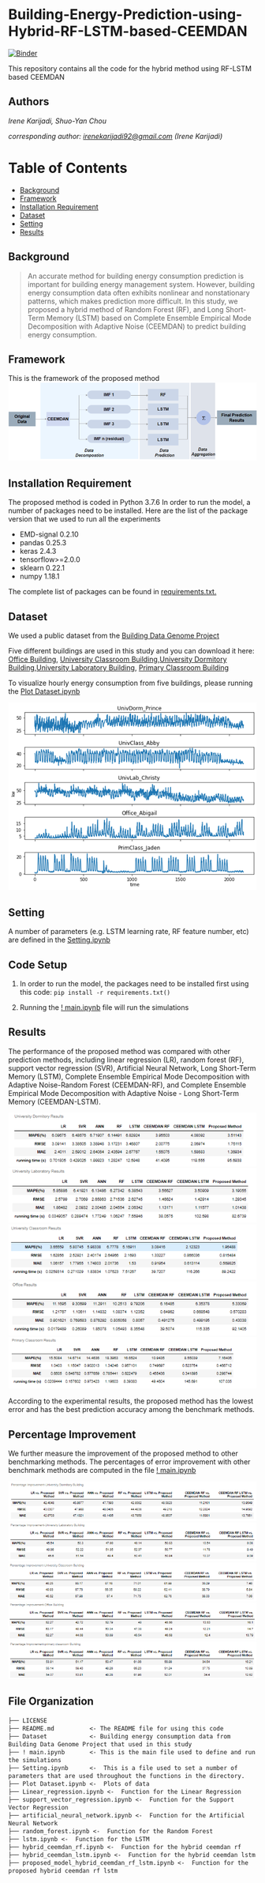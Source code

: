 # Building-Energy-Prediction-using-Hybrid-RF-LSTM-based-CEEMDAN 
 [![Binder](https://mybinder.org/badge_logo.svg)](https://mybinder.org/v2/gh/irenekarijadi/RF-LSTM-CEEMDAN/HEAD)
 
This repository contains all the code for the hybrid method using RF-LSTM based CEEMDAN

## Authors
*Irene Karijadi, Shuo-Yan Chou*

*corresponding author: irenekarijadi92@gmail.com (Irene Karijadi)*

Table of Contents
=================

* [Background](#Background) 
* [Framework](#Framework) 
* [Installation Requirement](#Installation-Requirement) 
* [Dataset](#Dataset) 
* [Setting](#Setting)
* [Results](#Results)


## Background

> An accurate method for building energy consumption prediction is important for building energy management system. However, building energy consumption data often exhibits nonlinear and nonstationary patterns, which makes prediction more difficult. In this study, we proposed a hybrid method of Random Forest (RF), and Long Short-Term Memory (LSTM) based on Complete Ensemble Empirical Mode Decomposition with Adaptive Noise (CEEMDAN) to predict building energy consumption.


## Framework
This is the framework of the proposed method
![alt text](https://github.com/irenekarijadi/RF-LSTM-CEEMDAN/blob/main/Figures/Framework.png)

## Installation Requirement
The proposed method is coded in Python 3.7.6
In order to run the model, a number of packages need to be installed. Here are the list of the package  version that we used to run all the experiments

* EMD-signal 0.2.10
* pandas 0.25.3
* keras 2.4.3
* tensorflow>=2.0.0
* sklearn 0.22.1
* numpy 1.18.1


The complete list of packages can be found in [requirements.txt.](https://github.com/irenekarijadi/RF-LSTM-CEEMDAN/blob/main/requirements.txt)

## Dataset

We used a public dataset from the [Building Data Genome Project](https://www.google.com/search?q=building+data+genome+project&oq=Building+Data+Genome+Project&aqs=chrome.0.35i39j69i59l2j69i64j69i59j69i60l3.558j0j7&sourceid=chrome&ie=UTF-8) 


Five different buildings are used in this study and you can download it here:
[Office Building](https://github.com/irenekarijadi/RF-LSTM-CEEMDAN/blob/main/Dataset/data%20of%20Office_Abigail.csv), [University Classroom Building](https://github.com/irenekarijadi/RF-LSTM-CEEMDAN/blob/main/Dataset/data%20of%20UnivClass_Abby.csv),[University Dormitory Building](https://github.com/irenekarijadi/RF-LSTM-CEEMDAN/blob/main/Dataset/data%20of%20UnivDorm_Prince.csv),[University Laboratory Building](https://github.com/irenekarijadi/RF-LSTM-CEEMDAN/blob/main/Dataset/data%20of%20UnivLab_Christy.csv), [Primary Classroom Building](https://github.com/irenekarijadi/RF-LSTM-CEEMDAN/blob/main/Dataset/data%20of%20PrimClass_Jaden.csv)

To visualize hourly energy consumption from five buildings, please  running the [Plot Dataset.ipynb](https://github.com/irenekarijadi/RF-LSTM-CEEMDAN/blob/main/Plot%20Dataset.ipynb)


![alt text](https://github.com/irenekarijadi/RF-LSTM-CEEMDAN/blob/main/Figures/hourly%20energy%20consumption%20from%20five%20buildings.png)

## Setting
A number of parameters (e.g. LSTM learning rate, RF feature number, etc) are defined in the [Setting.ipynb](https://github.com/irenekarijadi/RF-LSTM-CEEMDAN/blob/main/Setting.ipynb)

## Code Setup

1. In order to run the model, the packages need to be installed first using this code:
`pip install -r requirements.txt()`

2. Running the [! main.ipynb](https://github.com/irenekarijadi/RF-LSTM-CEEMDAN/blob/main/!%20main.ipynb)
file will run the simulations


## Results

The performance of the proposed method was compared with other prediction methods, including linear regression (LR), random forest (RF), support vector regression (SVR), Artificial Neural Network, Long Short-Term Memory (LSTM), Complete Ensemble Empirical Mode Decomposition with Adaptive Noise-Random Forest (CEEMDAN-RF), and Complete Ensemble Empirical Mode Decomposition with Adaptive Noise - Long Short-Term Memory (CEEMDAN-LSTM). 


![alt text](https://github.com/irenekarijadi/RF-LSTM-CEEMDAN/blob/main/Figures/univdorm%20result.PNG)
![alt text](https://github.com/irenekarijadi/RF-LSTM-CEEMDAN/blob/main/Figures/univlab%20result.PNG)
![alt text](https://github.com/irenekarijadi/RF-LSTM-CEEMDAN/blob/main/Figures/univclass%20result.PNG)
![alt text](https://github.com/irenekarijadi/RF-LSTM-CEEMDAN/blob/main/Figures/office%20result.PNG)
![alt text](https://github.com/irenekarijadi/RF-LSTM-CEEMDAN/blob/main/Figures/primclass%20result.PNG)


According to the experimental results, the proposed method has the lowest error and has the best prediction accuracy among the benchmark methods.

## Percentage Improvement
We further measure the improvement of the proposed method to other benchmarking methods.
The percentages of error improvement with other benchmark methods are computed in the file [! main.ipynb](https://github.com/irenekarijadi/RF-LSTM-CEEMDAN/blob/main/!%20main.ipynb)

![alt text](https://github.com/irenekarijadi/RF-LSTM-CEEMDAN/blob/main/Figures/PI_univdorm.PNG)
![alt text](https://github.com/irenekarijadi/RF-LSTM-CEEMDAN/blob/main/Figures/PI_univlab.PNG)
![alt text](https://github.com/irenekarijadi/RF-LSTM-CEEMDAN/blob/main/Figures/PI_univclass.PNG)
![alt text](https://github.com/irenekarijadi/RF-LSTM-CEEMDAN/blob/main/Figures/PI_office.PNG)
![alt text](https://github.com/irenekarijadi/RF-LSTM-CEEMDAN/blob/main/Figures/PI_primclass.PNG)



File Organization
------------

    ├── LICENSE
    ├── README.md          <- The README file for using this code
    ├── Dataset            <- Building energy consumption data from Building Data Genome Project that used in this study
    ├── ! main.ipynb       <- This is the main file used to define and run the simulations
    ├── Setting.ipynb      <-  This is a file used to set a number of parameters that are used throughout the functions in the directory.
    ├── Plot Dataset.ipynb <-  Plots of data
    ├── Linear_regression.ipynb <-  Function for the Linear Regression
    ├── support_vector_regression.ipynb <-  Function for the Support Vector Regression 
    ├── artificial_neural_network.ipynb <-  Function for the Artificial Neural Network 
    ├── random_forest.ipynb <-  Function for the Random Forest 
    ├── lstm.ipynb <-  Function for the LSTM 
    ├── hybrid_ceemdan_rf.ipynb <-  Function for the hybrid ceemdan rf 
    ├── hybrid_ceemdan_lstm.ipynb <-  Function for the hybrid ceemdan lstm 
    ├── proposed_model_hybrid_ceemdan_rf_lstm.ipynb <-  Function for the proposed hybrid ceemdan rf lstm

